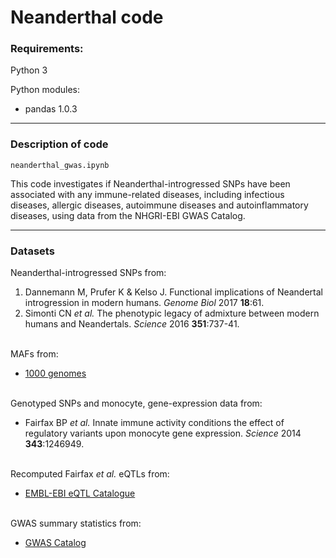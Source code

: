 # Neanderthal code

### Requirements:
Python 3

Python modules:
* pandas 1.0.3

---

### Description of code
    neanderthal_gwas.ipynb
This code investigates if Neanderthal-introgressed SNPs have been associated with any immune-related diseases, including infectious diseases, allergic diseases, autoimmune diseases and autoinflammatory diseases, using data from the NHGRI-EBI GWAS Catalog.

---

### Datasets
Neanderthal-introgressed SNPs from:
1. Dannemann M, Prufer K & Kelso J. Functional implications of Neandertal introgression in modern humans. *Genome Biol* 2017 **18**:61.
2. Simonti CN *et al.* The phenotypic legacy of admixture between modern humans and Neandertals. *Science* 2016 **351**:737-41.  
&nbsp;

MAFs from:
* [1000 genomes](https://www.internationalgenome.org/data/)  
&nbsp;

Genotyped SNPs and monocyte, gene-expression data from:
* Fairfax BP *et al.* Innate immune activity conditions the effect of regulatory variants upon monocyte gene expression. *Science* 2014 **343**:1246949.  
&nbsp;

Recomputed Fairfax *et al.* eQTLs from:
* [EMBL-EBI eQTL Catalogue](https://www.ebi.ac.uk/eqtl/Data_access/)  
&nbsp;

GWAS summary statistics from:
* [GWAS Catalog](https://www.ebi.ac.uk/gwas/docs/file-downloads)
